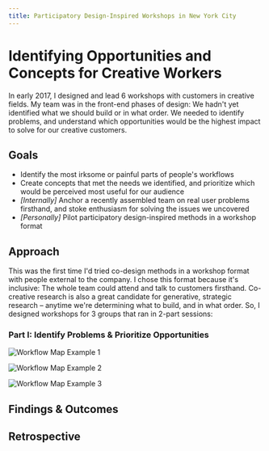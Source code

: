 ```yaml
---
title: Participatory Design-Inspired Workshops in New York City
---
```


# Identifying Opportunities and Concepts for Creative Workers  

In early 2017, I designed and lead 6 workshops with customers in creative fields. My team was in the front-end phases of design: We hadn't yet identified what we should build or in what order. We needed to identify problems, and understand which opportunities would be the highest impact to solve for our creative customers. 

## Goals 

- Identify the most irksome or painful parts of people's workflows  
- Create concepts that met the needs we identified, and prioritize which would be perceived most useful for our audience 
- _[Internally]_ Anchor a recently assembled team on real user problems firsthand, and stoke enthusiasm for solving the issues we uncovered
- _[Personally]_ Pilot participatory design-inspired methods in a workshop format


## Approach  
This was the first time I'd tried co-design methods in a workshop format with people external to the company. I chose this format because it's inclusive: The whole team could attend and talk to customers firsthand. Co-creative research is also a great candidate for generative, strategic research – anytime we're determining what to build, and in what order. So, I designed workshops for 3 groups that ran in 2-part sessions: 

### Part I: Identify Problems & Prioritize Opportunities  

![Workflow Map Example 1](/images/Map1.png)

![Workflow Map Example 2](/images/Map2.png)  

![Workflow Map Example 3](/images/Map3.png)

## Findings & Outcomes

## Retrospective